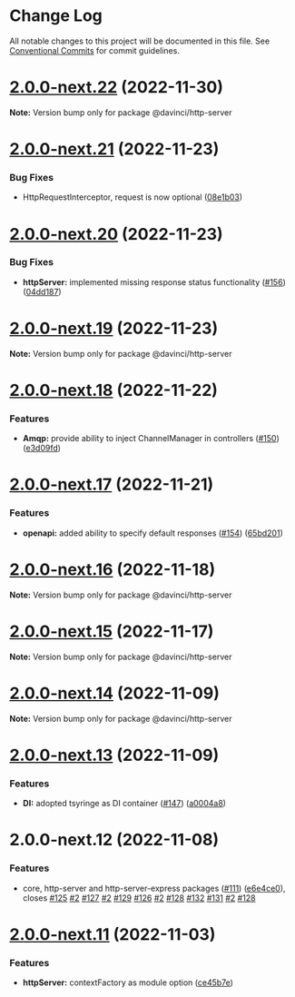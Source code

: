 # Change Log

All notable changes to this project will be documented in this file.
See [Conventional Commits](https://conventionalcommits.org) for commit guidelines.

# [2.0.0-next.22](https://github.com/HPInc/davinci/compare/@davinci/http-server@2.0.0-next.21...@davinci/http-server@2.0.0-next.22) (2022-11-30)

**Note:** Version bump only for package @davinci/http-server





# [2.0.0-next.21](https://github.com/HPInc/davinci/compare/@davinci/http-server@2.0.0-next.20...@davinci/http-server@2.0.0-next.21) (2022-11-23)


### Bug Fixes

* HttpRequestInterceptor, request is now optional ([08e1b03](https://github.com/HPInc/davinci/commit/08e1b034043de8db1e875d0f49358fe60e4f2612))





# [2.0.0-next.20](https://github.com/HPInc/davinci/compare/@davinci/http-server@2.0.0-next.19...@davinci/http-server@2.0.0-next.20) (2022-11-23)


### Bug Fixes

* **httpServer:** implemented missing response status functionality ([#156](https://github.com/HPInc/davinci/issues/156)) ([04dd187](https://github.com/HPInc/davinci/commit/04dd1878f787bf4fc3cbbd272f5f4c7ccbc66190))





# [2.0.0-next.19](https://github.com/HPInc/davinci/compare/@davinci/http-server@2.0.0-next.18...@davinci/http-server@2.0.0-next.19) (2022-11-23)

**Note:** Version bump only for package @davinci/http-server





# [2.0.0-next.18](https://github.com/HPInc/davinci/compare/@davinci/http-server@2.0.0-next.17...@davinci/http-server@2.0.0-next.18) (2022-11-22)


### Features

* **Amqp:** provide ability to inject ChannelManager in controllers ([#150](https://github.com/HPInc/davinci/issues/150)) ([e3d09fd](https://github.com/HPInc/davinci/commit/e3d09fd52291aa73efcaaaa29f7fcf8113ef8289))





# [2.0.0-next.17](https://github.com/HPInc/davinci/compare/@davinci/http-server@2.0.0-next.16...@davinci/http-server@2.0.0-next.17) (2022-11-21)


### Features

* **openapi:** added ability to specify default responses ([#154](https://github.com/HPInc/davinci/issues/154)) ([65bd201](https://github.com/HPInc/davinci/commit/65bd201f881df853c33124fc1a24aed370eb0ca9))





# [2.0.0-next.16](https://github.com/HPInc/davinci/compare/@davinci/http-server@2.0.0-next.15...@davinci/http-server@2.0.0-next.16) (2022-11-18)

**Note:** Version bump only for package @davinci/http-server





# [2.0.0-next.15](https://github.com/HPInc/davinci/compare/@davinci/http-server@2.0.0-next.14...@davinci/http-server@2.0.0-next.15) (2022-11-17)

**Note:** Version bump only for package @davinci/http-server





# [2.0.0-next.14](https://github.com/HPInc/davinci/compare/@davinci/http-server@2.0.0-next.13...@davinci/http-server@2.0.0-next.14) (2022-11-09)

**Note:** Version bump only for package @davinci/http-server





# [2.0.0-next.13](https://github.com/HPInc/davinci/compare/@davinci/http-server@2.0.0-next.12...@davinci/http-server@2.0.0-next.13) (2022-11-09)


### Features

* **DI:** adopted tsyringe as DI container ([#147](https://github.com/HPInc/davinci/issues/147)) ([a0004a8](https://github.com/HPInc/davinci/commit/a0004a87bf060861b632f87e70c453bf86135225))





# 2.0.0-next.12 (2022-11-08)


### Features

* core, http-server and http-server-express packages ([#111](https://github.com/HPInc/davinci/issues/111)) ([e6e4ce0](https://github.com/HPInc/davinci/commit/e6e4ce0dcc81a3b44976cde471353f77ad872e65)), closes [#125](https://github.com/HPInc/davinci/issues/125) [#2](https://github.com/HPInc/davinci/issues/2) [#127](https://github.com/HPInc/davinci/issues/127) [#2](https://github.com/HPInc/davinci/issues/2) [#129](https://github.com/HPInc/davinci/issues/129) [#126](https://github.com/HPInc/davinci/issues/126) [#2](https://github.com/HPInc/davinci/issues/2) [#128](https://github.com/HPInc/davinci/issues/128) [#132](https://github.com/HPInc/davinci/issues/132) [#131](https://github.com/HPInc/davinci/issues/131) [#2](https://github.com/HPInc/davinci/issues/2) [#128](https://github.com/HPInc/davinci/issues/128)





# [2.0.0-next.11](https://github.com/HPInc/davinci/compare/@davinci/http-server@2.0.0-next.10...@davinci/http-server@2.0.0-next.11) (2022-11-03)


### Features

* **httpServer:** contextFactory as module option ([ce45b7e](https://github.com/HPInc/davinci/commit/ce45b7edb5f0ac7aff8540ab61066f13399b557d))
